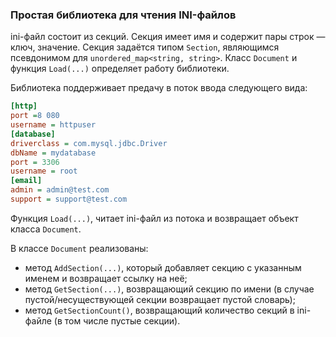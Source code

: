 ### Простая библиотека для чтения INI-файлов
ini-файл состоит из секций. Секция имеет имя и содержит пары строк — ключ, значение. Секция задаётся типом `Section`, являющимся псевдонимом для `unordered_map<string, string>`. Класс `Document` и функция `Load(...)` определяет работу библиотеки.

Библиотека поддерживает предачу в поток ввода следующего вида:
```ini
[http]
port =8 080
username = httpuser
[database]
driverclass = com.mysql.jdbc.Driver
dbName = mydatabase
port = 3306
username = root
[email]
admin = admin@test.com
support = support@test.com
```
Функция `Load(...)`, читает ini-файл из потока и возвращает объект класса `Document`.

В классе `Document` реализованы:
* метод `AddSection(...)`, который добавляет секцию с указанным именем и возвращает ссылку на неё;
* метод `GetSection(...)`, возвращающий секцию по имени (в случае пустой/несуществующей секции возвращает пустой словарь);
* метод `GetSectionCount()`, возвращающий количество секций в ini-файле (в том числе пустые секции).
      
